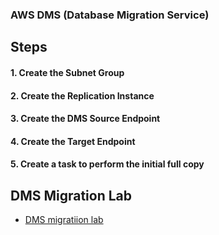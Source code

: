 
### AWS DMS (Database Migration Service)

## Steps
#### 1. Create the Subnet Group
#### 2. Create the Replication Instance
#### 3. Create the DMS Source Endpoint
#### 4. Create the Target Endpoint
#### 5. Create a task to perform the initial full copy

## DMS Migration Lab
- [DMS migratiion lab](https://catalog.us-east-1.prod.workshops.aws/workshops/976050cc-0606-4b23-b49f-ca7b8ac4b153/en-US/400/401/430-main-lab)
